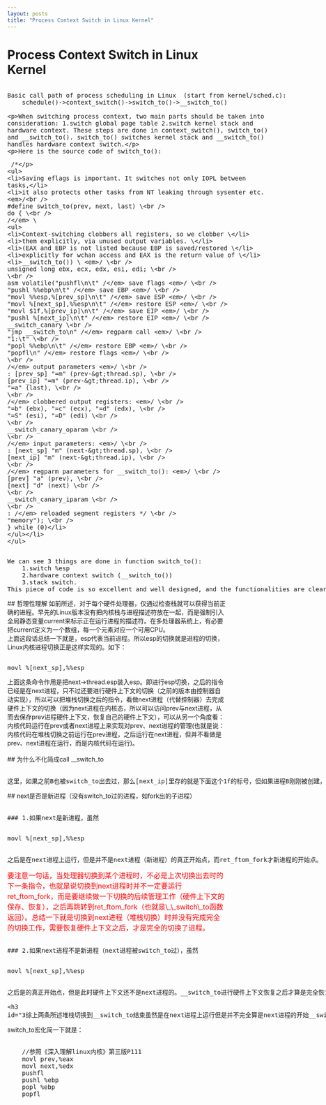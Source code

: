 ```yaml
---
layout: posts
title: "Process Context Switch in Linux Kernel"
---
```


# Process Context Switch in Linux Kernel
<xmp class="my_xmp_class">
Basic call path of process scheduling in Linux  (start from kernel/sched.c):
    schedule()->context_switch()->switch_to()->__switch_to()
 
When switching process context, two main parts should be taken into consideration:
	1.switch global page table 
	2.switch kernel stack and hardware context.
These steps are done in context_switch(), switch_to() and __switch_to(). switch_to() switches kernel stack and __switch_to() handles hardware context switch.
 
Here is the source code of switch_to():
</xmp>
<xmp class="prettyprint linenums">
/* 
* Saving eflags is important. It switches not only IOPL between tasks, 
* it also protects other tasks from NT leaking through sysenter etc. 
*/  
#define switch_to(prev, next, last)                    \  
do {                                    \  
    /*                                \ 
     * Context-switching clobbers all registers, so we clobber    \ 
     * them explicitly, via unused output variables.        \ 
     * (EAX and EBP is not listed because EBP is saved/restored    \ 
     * explicitly for wchan access and EAX is the return value of    \ 
     * __switch_to())                        \ 
     */                                \  
    unsigned long ebx, ecx, edx, esi, edi;                \  
                                    \  
    asm volatile("pushfl\n\t"        /* save    flags */    \  
             "pushl %%ebp\n\t"        /* save    EBP   */    \  
             "movl %%esp,%[prev_sp]\n\t"    /* save    ESP   */ \  
             "movl %[next_sp],%%esp\n\t"    /* restore ESP   */ \  
             "movl $1f,%[prev_ip]\n\t"    /* save    EIP   */    \  
             "pushl %[next_ip]\n\t"    /* restore EIP   */    \  
             __switch_canary                    \  
             "jmp __switch_to\n"    /* regparm call  */    \  
             "1:\t"                        \  
             "popl %%ebp\n\t"        /* restore EBP   */    \  
             "popfl\n"            /* restore flags */    \  
                                    \  
             /* output parameters */                \  
             : [prev_sp] "=m" (prev->thread.sp),        \  
               [prev_ip] "=m" (prev->thread.ip),        \  
               "=a" (last),                    \  
                                    \  
               /* clobbered output registers: */        \  
               "=b" (ebx), "=c" (ecx), "=d" (edx),        \  
               "=S" (esi), "=D" (edi)                \  
                                           \  
               __switch_canary_oparam                \  
                                    \  
               /* input parameters: */                \  
             : [next_sp]  "m" (next->thread.sp),        \  
               [next_ip]  "m" (next->thread.ip),        \  
                                           \  
               /* regparm parameters for __switch_to(): */    \  
               [prev]     "a" (prev),                \  
               [next]     "d" (next)                \  
                                    \  
               __switch_canary_iparam                \  
                                    \  
             : /* reloaded segment registers */            \  
            "memory");                    \  
} while (0)
</xmp>
<xmp class="my_xmp_class">
We can see 3 things are done in function switch_to(): 
	1.switch %esp
	2.hardware context switch (__switch_to())
	3.stack switch. 
This piece of code is so excellent and well designed, and the functionalities are clearly described by comments. We should notice that when calling __switch_to(), %[next_ip] is pushed into stack so the %eip of next process is used as __switch_to()'s param. Then we can see the next line ("1:\t") is a symbol, which is used as %[prev_ip] (in line "movl %1f, %[prev_ip]\n\t"). After switching to the new context, %eip is stored here. When new process starts, %ebp is poped and flags are restored. If the process we switch to is a new process, %[next_ip] will be the address of ENTRY(ret_from_fork) (in file arch/x86/kernel/entry_32.S), so we cannot use "call __switch_to" instead of "jmp __switch_to" because "call" will push the address of the following code into stack and we can't get the address of ret_from_fork in %[next_ip]. Here will do "pushl" operation manually.
</xmp>
## 哲理性理解
如前所述，对于每个硬件处理器，仅通过检查栈就可以获得当前正确的进程。早先的Linux版本没有把内核栈与进程描述符放在一起，而是强制引入全局静态变量current来标示正在运行进程的描述符。在多处理器系统上，有必要把current定义为一个数组，每一个元素对应一个可用CPU。<br>
上面这段话总结一下就是，esp代表当前进程。所以esp的切换就是进程的切换，Linux内核进程切换正是这样实现的。如下：<br>
<xmp class="prettyprint linenums">
movl %[next_sp],%%esp
</xmp>
上面这条命令作用是把next->thread.esp装入esp。即进行esp切换，之后的指令已经是在next进程，只不过还要进行硬件上下文的切换（之前的版本由控制器自动实现），所以可以把堆栈切换之后的指令，看做next进程（代替控制器）去完成硬件上下文的切换（因为next进程在内核态，所以可以访问prev与next进程，从而去保存prev进程硬件上下文，恢复自己的硬件上下文），可以从另一个角度看：内核代码运行在prev或者next进程上来实现对prev、next进程的管理(也就是说：内核代码在堆栈切换之前运行在prev进程，之后运行在next进程，但并不看做是prev、next进程在运行，而是内核代码在运行)。<br><br>
## 为什么不化简成call __switch_to
<xmp class="my_xmp_class">
这里，如果之前B也被switch_to出去过，那么[next_ip]里存的就是下面这个1f的标号，但如果进程B刚刚被创建，之前没有被switch_to出去过，那么[next_ip]里存的将是ret_ftom_fork（参看copy_thread()函数）。这就是这里为什么不用call __switch_to而用jmp，因为call会导致自动把下面这句话的地址(也就是1:)压栈，然后__switch_to()就必然只能ret到这里，而无法根据需要ret到ret_from_fork。
</xmp>
## next是否是新进程（没有switch_to过的进程，如fork出的子进程）
<xmp class="my_xmp_class">
### 1.如果next是新进程，虽然
</xmp>
<xmp class="prettyprint linenums">
movl %[next_sp],%%esp
</xmp>
<xmp class="my_xmp_class">
之后是在next进程上运行，但是并不是next进程（新进程）的真正开始点，而ret_ftom_fork才新进程的开始点。
</xmp>
<font color="red" size="3">要注意一句话，当处理器切换到某个进程时，不必是上次切换出去时的下一条指令，也就是说切换到next进程时并不一定要运行ret_ftom_fork，而是要继续做一下切换的后续管理工作（硬件上下文的保存、恢复），之后再跳转到ret_ftom_fork（也就是\_\_switch\_to函数返回）。总结一下就是切换到next进程（堆栈切换）时并没有完成完全的切换工作，需要恢复硬件上下文之后，才是完全的切换了进程。</font>
<xmp class="my_xmp_class">
### 2.如果next进程不是新进程（next进程被switch_to过），虽然
</xmp>
<xmp class="prettyprint linenums">
movl %[next_sp],%%esp
</xmp>
<xmp class="my_xmp_class">
之后是的真正开始点，但是此时硬件上下文还不是next进程的。__switch_to进行硬件上下文恢复之后才算是完全恢复next进程。

### 3.综上两条所述，堆栈切换到__switch_to结束虽然是在next进程上运行，但是并不完全算是next进程的开始，__switch_to返回之后才是next进程真真正正恢复。
</xmp>
switch_to宏化简一下就是：
<xmp class="prettyprint linenums">
	//参照《深入理解linux内核》第三版P111
	movl prev,%eax
	movl next,%edx
	pushfl
	pushl %ebp
	popl %ebp
	popfl
</xmp>